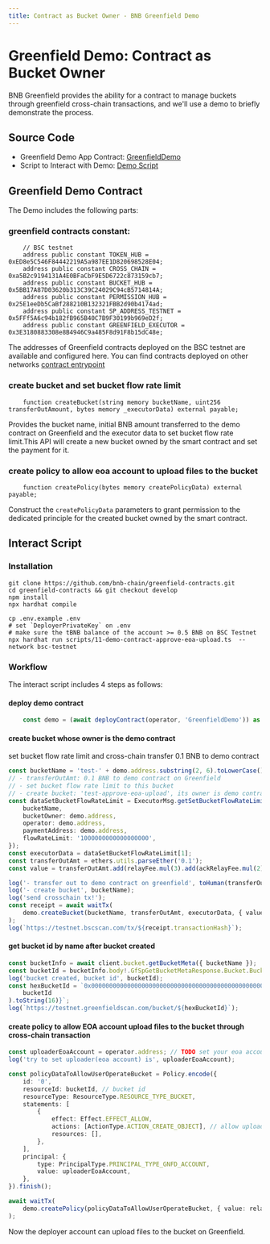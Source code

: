```yaml
---
title: Contract as Bucket Owner - BNB Greenfield Demo
---
```


#  Greenfield Demo: Contract as Bucket Owner
BNB Greenfield provides the ability for a contract to manage buckets through greenfield cross-chain transactions, 
and we'll use a demo to briefly demonstrate the process.

## Source Code
- Greenfield Demo App Contract: [GreenfieldDemo](https://github.com/bnb-chain/greenfield-contracts/blob/develop/contracts/example/GreenfieldDemo.sol)
- Script to Interact with Demo: [Demo Script](https://github.com/bnb-chain/greenfield-contracts/blob/develop/scripts/11-demo-contract-approve-eoa-upload.ts) 

## Greenfield Demo Contract
The Demo includes the following parts:
### greenfield contracts constant:
```solidity
    // BSC testnet
    address public constant TOKEN_HUB = 0xED8e5C546F84442219A5a987EE1D820698528E04;
    address public constant CROSS_CHAIN = 0xa5B2c9194131A4E0BFaCbF9E5D6722c873159cb7;
    address public constant BUCKET_HUB = 0x5BB17A87D03620b313C39C24029C94cB5714814A;
    address public constant PERMISSION_HUB = 0x25E1eeDb5CaBf288210B132321FBB2d90b4174ad;
    address public constant SP_ADDRESS_TESTNET = 0x5FFf5A6c94b182fB965B40C7B9F30199b969eD2f;
    address public constant GREENFIELD_EXECUTOR = 0x3E3180883308e8B4946C9a485F8d91F8b15dC48e;
```
The addresses of Greenfield contracts deployed on the BSC testnet are available and configured here. You can find contracts deployed on other networks [contract entrypoint](https://docs.bnbchain.org/bnb-greenfield/for-developers/cross-chain-integration/contract-list)

### create bucket and set bucket flow rate limit
```solidity
    function createBucket(string memory bucketName, uint256 transferOutAmount, bytes memory _executorData) external payable;
```
Provides the bucket name, initial BNB amount transferred to the demo contract on Greenfield and the executor data
to set bucket flow rate limit.This API will create a new bucket owned by the smart contract and set the payment for it.

### create policy to allow eoa account to upload files to the bucket
```solidity
    function createPolicy(bytes memory createPolicyData) external payable;
```
Construct the `createPolicyData` parameters to grant permission to the dedicated principle for the created bucket owned by the smart contract.

## Interact Script
### Installation
```shell
git clone https://github.com/bnb-chain/greenfield-contracts.git
cd greenfield-contracts && git checkout develop
npm install
npx hardhat compile

cp .env.example .env
# set `DeployerPrivateKey` on .env
# make sure the tBNB balance of the account >= 0.5 BNB on BSC Testnet
npx hardhat run scripts/11-demo-contract-approve-eoa-upload.ts  --network bsc-testnet
```

### Workflow

The interact script includes 4 steps as follows: 
#### deploy demo contract
```typescript
    const demo = (await deployContract(operator, 'GreenfieldDemo')) as GreenfieldDemo;
```

#### create bucket whose owner is the demo contract 
set bucket flow rate limit and cross-chain transfer 0.1 BNB to demo contract
```typescript
const bucketName = 'test-' + demo.address.substring(2, 6).toLowerCase();
// - transferOutAmt: 0.1 BNB to demo contract on Greenfield
// - set bucket flow rate limit to this bucket
// - create bucket: 'test-approve-eoa-upload', its owner is demo contract
const dataSetBucketFlowRateLimit = ExecutorMsg.getSetBucketFlowRateLimitParams({
    bucketName,
    bucketOwner: demo.address,
    operator: demo.address,
    paymentAddress: demo.address,
    flowRateLimit: '1000000000000000000',
});
const executorData = dataSetBucketFlowRateLimit[1];
const transferOutAmt = ethers.utils.parseEther('0.1');
const value = transferOutAmt.add(relayFee.mul(3).add(ackRelayFee.mul(2)));

log('- transfer out to demo contract on greenfield', toHuman(transferOutAmt));
log('- create bucket', bucketName);
log('send crosschain tx!');
const receipt = await waitTx(
    demo.createBucket(bucketName, transferOutAmt, executorData, { value })
);
log(`https://testnet.bscscan.com/tx/${receipt.transactionHash}`);
```

#### get bucket id by name after bucket created
```typescript
const bucketInfo = await client.bucket.getBucketMeta({ bucketName });
const bucketId = bucketInfo.body!.GfSpGetBucketMetaResponse.Bucket.BucketInfo.Id;
log('bucket created, bucket id', bucketId);
const hexBucketId = `0x000000000000000000000000000000000000000000000000000000000000${BigInt(
    bucketId
).toString(16)}`;
log(`https://testnet.greenfieldscan.com/bucket/${hexBucketId}`);
```

#### create policy to allow EOA account upload files to the bucket through cross-chain transaction
```typescript
const uploaderEoaAccount = operator.address; // TODO set your eoa account to upload files
log('try to set uploader(eoa account) is', uploaderEoaAccount);

const policyDataToAllowUserOperateBucket = Policy.encode({
    id: '0',
    resourceId: bucketId, // bucket id
    resourceType: ResourceType.RESOURCE_TYPE_BUCKET,
    statements: [
        {
            effect: Effect.EFFECT_ALLOW,
            actions: [ActionType.ACTION_CREATE_OBJECT], // allow upload file to the bucket
            resources: [],
        },
    ],
    principal: {
        type: PrincipalType.PRINCIPAL_TYPE_GNFD_ACCOUNT,
        value: uploaderEoaAccount,
    },
}).finish();

await waitTx(
    demo.createPolicy(policyDataToAllowUserOperateBucket, { value: relayFee.add(ackRelayFee) })
);
```

Now the deployer account can upload files to the bucket on Greenfield.

